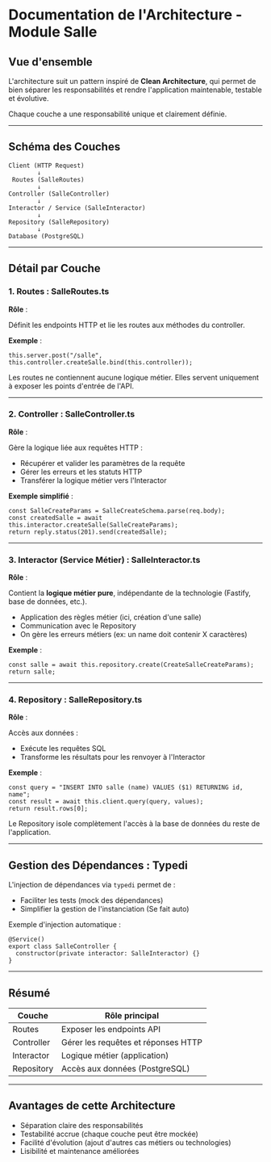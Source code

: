 # Documentation de l'Architecture - Module Salle

## **Vue d'ensemble**

L'architecture suit un pattern inspiré de **Clean Architecture**, qui permet de bien séparer les responsabilités et rendre l'application maintenable, testable et évolutive.

Chaque couche a une responsabilité unique et clairement définie.

---

## **Schéma des Couches**

```
Client (HTTP Request)
        ↓
 Routes (SalleRoutes)
        ↓
Controller (SalleController)
        ↓
Interactor / Service (SalleInteractor)
        ↓
Repository (SalleRepository)
        ↓
Database (PostgreSQL)

```

---

## **Détail par Couche**

### 1. **Routes : SalleRoutes.ts**

**Rôle** :

Définit les endpoints HTTP et lie les routes aux méthodes du controller.

**Exemple** :

```tsx
this.server.post("/salle", this.controller.createSalle.bind(this.controller));
```

Les routes ne contiennent aucune logique métier. Elles servent uniquement à exposer les points d'entrée de l'API.

---

### 2. **Controller : SalleController.ts**

**Rôle** :

Gère la logique liée aux requêtes HTTP :

- Récupérer et valider les paramètres de la requête
- Gérer les erreurs et les statuts HTTP
- Transférer la logique métier vers l'Interactor

**Exemple simplifié** :

```tsx
const SalleCreateParams = SalleCreateSchema.parse(req.body);
const createdSalle = await this.interactor.createSalle(SalleCreateParams);
return reply.status(201).send(createdSalle);
```

---

### 3. **Interactor (Service Métier) : SalleInteractor.ts**

**Rôle** :

Contient la **logique métier pure**, indépendante de la technologie (Fastify, base de données, etc.).

- Application des règles métier (ici, création d'une salle)
- Communication avec le Repository
- On gère les erreurs métiers (ex: un name doit contenir X caractères)

**Exemple** :

```tsx
const salle = await this.repository.create(CreateSalleCreateParams);
return salle;
```

---

### 4. **Repository : SalleRepository.ts**

**Rôle** :

Accès aux données :

- Exécute les requêtes SQL
- Transforme les résultats pour les renvoyer à l'Interactor

**Exemple** :

```tsx
const query = "INSERT INTO salle (name) VALUES ($1) RETURNING id, name";
const result = await this.client.query(query, values);
return result.rows[0];
```

Le Repository isole complètement l'accès à la base de données du reste de l'application.

---

## **Gestion des Dépendances : Typedi**

L'injection de dépendances via `typedi` permet de :

- Faciliter les tests (mock des dépendances)
- Simplifier la gestion de l'instanciation (Se fait auto)

Exemple d'injection automatique :

```tsx
@Service()
export class SalleController {
  constructor(private interactor: SalleInteractor) {}
}
```

---

## **Résumé**

| Couche     | Rôle principal                      |
| ---------- | ----------------------------------- |
| Routes     | Exposer les endpoints API           |
| Controller | Gérer les requêtes et réponses HTTP |
| Interactor | Logique métier (application)        |
| Repository | Accès aux données (PostgreSQL)      |

---

## **Avantages de cette Architecture**

- Séparation claire des responsabilités
- Testabilité accrue (chaque couche peut être mockée)
- Facilité d'évolution (ajout d'autres cas métiers ou technologies)
- Lisibilité et maintenance améliorées
